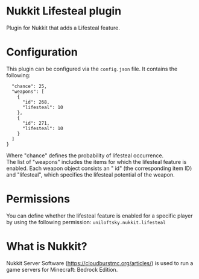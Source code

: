 # Nukkit Lifesteal plugin

Plugin for Nukkit that adds a Lifesteal feature.

# Configuration

This plugin can be configured via the `config.json` file. It contains the following:

```{
  "chance": 25,
  "weapons": [
    {
      "id": 268,
      "lifesteal": 10
    },
    {
      "id": 271,
      "lifesteal": 10
    }
  ]
}
```

Where "chance" defines the probability of lifesteal occurrence.<br>
The list of "weapons" includes the items for which the lifesteal feature is enabled. Each weapon object consists an "
id" (the corresponding item ID) and "lifesteal", which specifies the lifesteal potential of the weapon.

# Permissions

You can define whether the lifesteal feature is enabled for a specific player by using the following permission:
`uniloftsky.nukkit.lifesteal`

# What is Nukkit?

Nukkit Server Software (https://cloudburstmc.org/articles/) is used to run a game servers for Minecraft:
Bedrock Edition.
